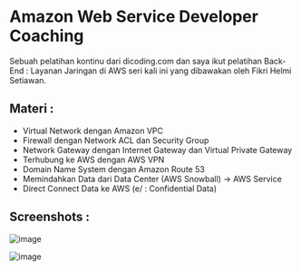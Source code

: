 # Amazon Web Service Developer Coaching

Sebuah pelatihan kontinu dari dicoding.com dan saya ikut pelatihan Back-End : Layanan Jaringan di AWS seri kali ini yang dibawakan oleh Fikri Helmi Setiawan.

## Materi :
- Virtual Network dengan Amazon VPC
- Firewall dengan Network ACL dan Security Group
- Network Gateway dengan Internet Gateway dan Virtual Private Gateway
- Terhubung ke AWS dengan AWS VPN
- Domain Name System dengan Amazon Route 53
- Memindahkan Data dari Data Center (AWS Snowball) -> AWS Service
- Direct Connect Data ke AWS (e/ : Confidential Data)

## Screenshots :

![image](https://user-images.githubusercontent.com/46425489/164201463-1de89c3b-7037-4c41-a782-248e293a8bdd.png)

![image](https://user-images.githubusercontent.com/46425489/164201734-98d78824-4a7f-43d3-8231-ec455fdcc003.png)
